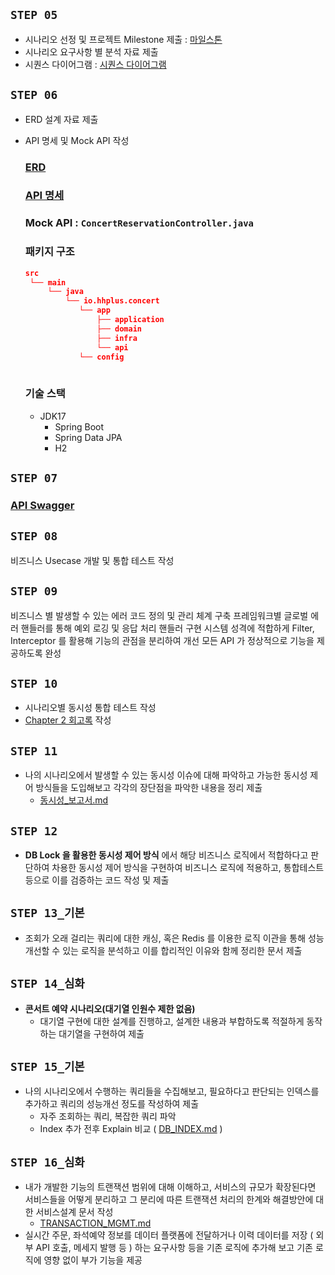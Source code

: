 



## **`STEP 05`**
- 시나리오 선정 및 프로젝트 Milestone 제출 : [마일스톤](https://github.com/users/riley-hhp/projects/1/views/1)
- 시나리오 요구사항 별 분석 자료 제출
- 시퀀스 다이어그램 : [시퀀스 다이어그램](docs/SEQUENCE.md)


## **`STEP 06`**
- ERD 설계 자료 제출
- API 명세 및 Mock API 작성
  ### [ERD](docs/ERD.md)
  ### [API 명세](docs/API.md)
  ###  Mock API : `ConcertReservationController.java`
  
  ### 패키지 구조
  ```json
  src
   └── main
       └── java
           └── io.hhplus.concert
              └── app
                  ├── application
                  ├── domain
                  ├── infra
                  └── api
              └── config
                   
  ```
  
  ### 기술 스택
  - JDK17
    - Spring Boot
    - Spring Data JPA
    - H2


## **`STEP 07`**
### [API Swagger](docs/SWAGGER.png)


## **`STEP 08`**
비즈니스 Usecase 개발 및 통합 테스트 작성


## **`STEP 09`**
비즈니스 별 발생할 수 있는 에러 코드 정의 및 관리 체계 구축
프레임워크별 글로벌 에러 핸들러를 통해 예외 로깅 및 응답 처리 핸들러 구현
시스템 성격에 적합하게 Filter, Interceptor 를 활용해 기능의 관점을 분리하여 개선
모든 API 가 정상적으로 기능을 제공하도록 완성


## **`STEP 10`**
- 시나리오별 동시성 통합 테스트 작성
- [Chapter 2 회고록](docs%2FCH02.md) 작성


## **`STEP 11`**
- 나의 시나리오에서 발생할 수 있는 동시성 이슈에 대해 파악하고 가능한 동시성 제어 방식들을 도입해보고 각각의 장단점을 파악한 내용을 정리 제출
  - [동시성_보고서.md](docs%2F%EB%8F%99%EC%8B%9C%EC%84%B1_%EB%B3%B4%EA%B3%A0%EC%84%9C.md)


## **`STEP 12`**
- **DB Lock 을 활용한 동시성 제어 방식** 에서 해당 비즈니스 로직에서 적합하다고 판단하여 차용한 동시성 제어 방식을 구현하여 비즈니스 로직에 적용하고, 통합테스트 등으로 이를 검증하는 코드 작성 및 제출


## **`STEP 13_기본`**
- 조회가 오래 걸리는 쿼리에 대한 캐싱, 혹은 Redis 를 이용한 로직 이관을 통해 성능 개선할 수 있는 로직을 분석하고 이를 합리적인 이유와 함께 정리한 문서 제출


## **`STEP 14_심화`**
- **콘서트 예약 시나리오(대기열 인원수 제한 없음)**
  - 대기열 구현에 대한 설계를 진행하고, 설계한 내용과 부합하도록 적절하게 동작하는 대기열을 구현하여 제출


## **`STEP 15_기본`**
- 나의 시나리오에서 수행하는 쿼리들을 수집해보고, 필요하다고 판단되는 인덱스를 추가하고 쿼리의 성능개선 정도를 작성하여 제출
  - 자주 조회하는 쿼리, 복잡한 쿼리 파악
  - Index 추가 전후 Explain 비교 ( [DB_INDEX.md](docs%2FDB_INDEX.md) )


## **`STEP 16_심화`**
- 내가 개발한 기능의 트랜잭션 범위에 대해 이해하고, 서비스의 규모가 확장된다면 서비스들을 어떻게 분리하고 그 분리에 따른 트랜잭션 처리의 한계와 해결방안에 대한 서비스설계 문서 작성
  - [TRANSACTION_MGMT.md](docs%2FTRANSACTION_MGMT.md)
- 실시간 주문, 좌석예약 정보를 데이터 플랫폼에 전달하거나 이력 데이터를 저장 ( 외부 API 호출, 메세지 발행 등 ) 하는 요구사항 등을 기존 로직에 추가해 보고 기존 로직에 영향 없이 부가 기능을 제공
